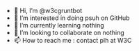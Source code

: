 - 👋 Hi, I’m @w3cgruntbot
- 👀 I’m interested in doing psuh on GitHub
- 🌱 I’m currently learning nothing
- 💞️ I’m looking to collaborate on nothing
- 📫 How to reach me : contact plh at W3C

<!---
w3cgruntbot/w3cgruntbot is a ✨ special ✨ repository because its `README.md` (this file) appears on your GitHub profile.
You can click the Preview link to take a look at your changes.
--->

